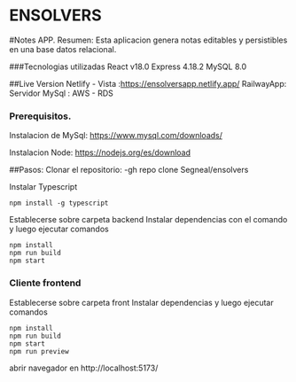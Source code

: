 # ENSOLVERS

#Notes APP.
Resumen: Esta aplicacion genera notas editables y persistibles en una base datos relacional.

###Tecnologias utilizadas 
React v18.0
Express 4.18.2
MySQL 8.0 


##Live Version
Netlify - Vista :https://ensolversapp.netlify.app/
RailwayApp: Servidor
MySql : AWS - RDS



### Prerequisitos.
Instalacion de MySql: https://www.mysql.com/downloads/

Instalacion Node: https://nodejs.org/es/download


##Pasos:
Clonar el repositorio: 
-gh repo clone Segneal/ensolvers

Instalar Typescript
```
npm install -g typescript
```

Establecerse sobre carpeta backend
Instalar dependencias con el comando y luego ejecutar comandos

```
npm install
npm run build
npm start
```


### Cliente frontend
Establecerse sobre carpeta front
Instalar dependencias y luego ejecutar comandos
```
npm install
npm run build
npm start
npm run preview
```

abrir navegador en http://localhost:5173/
